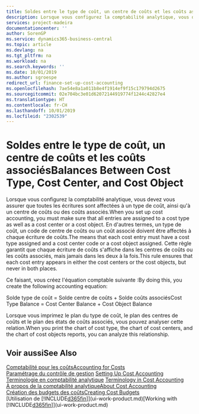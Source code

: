 ```yaml
---
title: Soldes entre le type de coût, un centre de coûts et les coûts associés | Microsoft Docs
description: Lorsque vous configurez la comptabilité analytique, vous devez vous assurer que toutes les écritures sont affectées à un type de coût, ainsi qu'à un centre de coûts ou des coûts associés. En d'autres termes, un type de coût, un code de centre de coûts ou un coût associé doivent être affectés à chaque écriture de coûts. Cette règle garantit que chaque écriture de coûts s'affiche dans les centres de coûts ou les coûts associés, mais jamais dans les deux à la fois.
services: project-madeira
documentationcenter: ''
author: SorenGP
ms.service: dynamics365-business-central
ms.topic: article
ms.devlang: na
ms.tgt_pltfrm: na
ms.workload: na
ms.search.keywords: ''
ms.date: 10/01/2019
ms.author: sgroespe
redirect_url: finance-set-up-cost-accounting
ms.openlocfilehash: 7ae54e8a1a011b8e4f1914ef9f15c179794d2675
ms.sourcegitcommit: 02e704bc3e01d62072144919774f1244c42827e4
ms.translationtype: HT
ms.contentlocale: fr-CH
ms.lasthandoff: 10/01/2019
ms.locfileid: "2302539"
---
```

# <a name="balances-between-cost-type-cost-center-and-cost-object"></a><span data-ttu-id="9e3e1-105">Soldes entre le type de coût, un centre de coûts et les coûts associés</span><span class="sxs-lookup"><span data-stu-id="9e3e1-105">Balances Between Cost Type, Cost Center, and Cost Object</span></span>
<span data-ttu-id="9e3e1-106">Lorsque vous configurez la comptabilité analytique, vous devez vous assurer que toutes les écritures sont affectées à un type de coût, ainsi qu'à un centre de coûts ou des coûts associés.</span><span class="sxs-lookup"><span data-stu-id="9e3e1-106">When you set up cost accounting, you must make sure that all entries are assigned to a cost type as well as a cost center or a cost object.</span></span> <span data-ttu-id="9e3e1-107">En d'autres termes, un type de coût, un code de centre de coûts ou un coût associé doivent être affectés à chaque écriture de coûts.</span><span class="sxs-lookup"><span data-stu-id="9e3e1-107">The means that each cost entry must have a cost type assigned and a cost center code or a cost object assigned.</span></span> <span data-ttu-id="9e3e1-108">Cette règle garantit que chaque écriture de coûts s'affiche dans les centres de coûts ou les coûts associés, mais jamais dans les deux à la fois.</span><span class="sxs-lookup"><span data-stu-id="9e3e1-108">This rule ensures that each cost entry appears in either the cost centers or the cost objects, but never in both places.</span></span>  

 <span data-ttu-id="9e3e1-109">Ce faisant, vous créez l'équation comptable suivante :</span><span class="sxs-lookup"><span data-stu-id="9e3e1-109">By doing this, you create the following accounting equation:</span></span>  

 <span data-ttu-id="9e3e1-110">Solde type de coût = Solde centre de coûts + Solde coûts associés</span><span class="sxs-lookup"><span data-stu-id="9e3e1-110">Cost Type Balance = Cost Center Balance + Cost Object Balance</span></span>  

 <span data-ttu-id="9e3e1-111">Lorsque vous imprimez le plan du type de coût, le plan des centres de coûts et le plan des états de coûts associés, vous pouvez analyser cette relation.</span><span class="sxs-lookup"><span data-stu-id="9e3e1-111">When you print the chart of cost type, the chart of cost centers, and the chart of cost objects reports, you can analyze this relationship.</span></span>  

## <a name="see-also"></a><span data-ttu-id="9e3e1-112">Voir aussi</span><span class="sxs-lookup"><span data-stu-id="9e3e1-112">See Also</span></span>  
[<span data-ttu-id="9e3e1-113">Comptabilité pour les coûts</span><span class="sxs-lookup"><span data-stu-id="9e3e1-113">Accounting for Costs</span></span>](finance-manage-cost-accounting.md)  
 <span data-ttu-id="9e3e1-114">[Paramétrage du contrôle de gestion](finance-set-up-cost-accounting.md) </span><span class="sxs-lookup"><span data-stu-id="9e3e1-114">[Setting Up Cost Accounting](finance-set-up-cost-accounting.md) </span></span>  
 <span data-ttu-id="9e3e1-115">[Terminologie en comptabilité analytique](finance-terminology-in-cost-accounting.md) </span><span class="sxs-lookup"><span data-stu-id="9e3e1-115">[Terminology in Cost Accounting](finance-terminology-in-cost-accounting.md) </span></span>  
 [<span data-ttu-id="9e3e1-116">À propos de la comptabilité analytique</span><span class="sxs-lookup"><span data-stu-id="9e3e1-116">About Cost Accounting</span></span>](finance-about-cost-accounting.md)  
 [<span data-ttu-id="9e3e1-117">Création des budgets des coûts</span><span class="sxs-lookup"><span data-stu-id="9e3e1-117">Creating Cost Budgets</span></span>](finance-create-cost-budgets.md)  
 <span data-ttu-id="9e3e1-118">[Utilisation de [!INCLUDE[d365fin](includes/d365fin_md.md)]](ui-work-product.md)</span><span class="sxs-lookup"><span data-stu-id="9e3e1-118">[Working with [!INCLUDE[d365fin](includes/d365fin_md.md)]](ui-work-product.md)</span></span>

